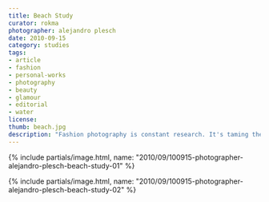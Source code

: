 ```yaml
---
title: Beach Study
curator: rokma
photographer: alejandro plesch
date: 2010-09-15
category: studies
tags:
- article
- fashion
- personal-works
- photography
- beauty
- glamour
- editorial
- water
license:
thumb: beach.jpg
description: "Fashion photography is constant research. It's taming the unseen. Provoke emotions. Here is a study with model Widika Sidmore."
---
```


{% include partials/image.html, name: "2010/09/100915-photographer-alejandro-plesch-beach-study-01" %}

{% include partials/image.html, name: "2010/09/100915-photographer-alejandro-plesch-beach-study-02" %}
